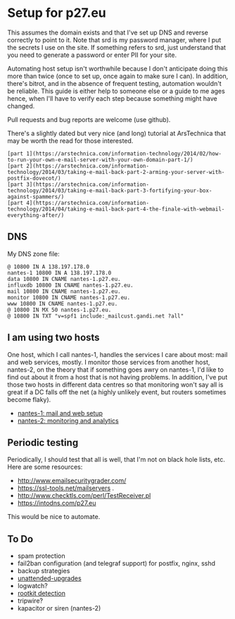 # Setup for p27.eu

This assumes the domain exists and that I've set up DNS and reverse
correctly to point to it.  Note that srd is my password manager, where
I put the secrets I use on the site.  If something refers to srd, just
understand that you need to generate a password or enter PII for your
site.

Automating host setup isn't worthwhile because I don't anticipate
doing this more than twice (once to set up, once again to make sure I
can).  In addition, there's bitrot, and in the absence of frequent
testing, automation wouldn't be reliable.  This guide is either help
to someone else or a guide to me ages hence, when I'll have to verify
each step because something might have changed.

Pull requests and bug reports are welcome (use github).


There's a slightly dated but very nice (and long) tutorial at
ArsTechnica that may be worth the read for those interested.

    [part 1](https://arstechnica.com/information-technology/2014/02/how-to-run-your-own-e-mail-server-with-your-own-domain-part-1/)
	[part 2](https://arstechnica.com/information-technology/2014/03/taking-e-mail-back-part-2-arming-your-server-with-postfix-dovecot/)
	[part 3](https://arstechnica.com/information-technology/2014/03/taking-e-mail-back-part-3-fortifying-your-box-against-spammers/)
	[part 4](https://arstechnica.com/information-technology/2014/04/taking-e-mail-back-part-4-the-finale-with-webmail-everything-after/)


## DNS

My DNS zone file:

	@ 10800 IN A 138.197.178.0
	nantes-1 10800 IN A 138.197.178.0
	data 10800 IN CNAME nantes-1.p27.eu.
	influxdb 10800 IN CNAME nantes-1.p27.eu.
	mail 10800 IN CNAME nantes-1.p27.eu.
	monitor 10800 IN CNAME nantes-1.p27.eu.
	www 10800 IN CNAME nantes-1.p27.eu.
	@ 10800 IN MX 50 nantes-1.p27.eu.
	@ 10800 IN TXT "v=spf1 include:_mailcust.gandi.net ?all"


## I am using two hosts

One host, which I call nantes-1, handles the services I care about
most: mail and web services, mostly.  I monitor those services from
another host, nantes-2, on the theory that if something goes awry on
nantes-1, I'd like to find out about it from a host that is not having
problems.  In addition, I've put those two hosts in different data
centres so that monitoring won't say all is great if a DC falls off
the net (a highly unlikely event, but routers sometimes become flaky).

* [nantes-1: mail and web setup](nantes-1.md)
* [nantes-2: monitoring and analytics](nantes-2.md)


## Periodic testing

Periodically, I should test that all is well, that I'm not on black
hole lists, etc.  Here are some resources:

* http://www.emailsecuritygrader.com/ 
* https://ssl-tools.net/mailservers .
* http://www.checktls.com/perl/TestReceiver.pl
* https://intodns.com/p27.eu

This would be nice to automate.


## To Do

* spam protection
* fail2ban configuration (and telegraf support) for postfix, nginx, sshd
* backup strategies
* [unattended-upgrades](https://gist.github.com/dominikwilkowski/435054905c3c7abc2badc92a0acff4ba)
* logwatch?
* [rootkit detection](https://gist.github.com/dominikwilkowski/435054905c3c7abc2badc92a0acff4ba)
* tripwire?
* kapacitor or siren (nantes-2)
